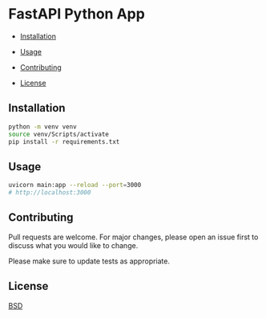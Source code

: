 # FastAPI Python App



* [Installation](#installation)

* [Usage](#usage)

* [Contributing](#contributing)

* [License](#license)

## Installation

```bash
python -m venv venv
source venv/Scripts/activate
pip install -r requirements.txt
```

## Usage

```bash
uvicorn main:app --reload --port=3000
# http://localhost:3000
```

## Contributing
Pull requests are welcome. For major changes, please open an issue first to discuss what you would like to change.

Please make sure to update tests as appropriate.

## License
[BSD](https://opensource.org/licenses/BSD-3-Clause)
